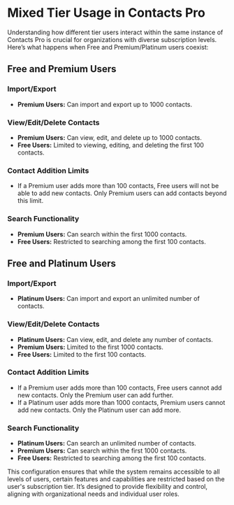 # Mixed Tier Usage in Contacts Pro

Understanding how different tier users interact within the same instance of Contacts Pro is crucial for organizations with diverse subscription levels. Here’s what happens when Free and Premium/Platinum users coexist:

## Free and Premium Users

### Import/Export

- **Premium Users:** Can import and export up to 1000 contacts.

### View/Edit/Delete Contacts

- **Premium Users:** Can view, edit, and delete up to 1000 contacts.
- **Free Users:** Limited to viewing, editing, and deleting the first 100 contacts.

### Contact Addition Limits

- If a Premium user adds more than 100 contacts, Free users will not be able to add new contacts. Only Premium users can add contacts beyond this limit.

### Search Functionality

- **Premium Users:** Can search within the first 1000 contacts.
- **Free Users:** Restricted to searching among the first 100 contacts.

## Free and Platinum Users

### Import/Export

- **Platinum Users:** Can import and export an unlimited number of contacts.

### View/Edit/Delete Contacts

- **Platinum Users:** Can view, edit, and delete any number of contacts.
- **Premium Users:** Limited to the first 1000 contacts.
- **Free Users:** Limited to the first 100 contacts.

### Contact Addition Limits

- If a Premium user adds more than 100 contacts, Free users cannot add new contacts. Only the Premium user can add further.
- If a Platinum user adds more than 1000 contacts, Premium users cannot add new contacts. Only the Platinum user can add more.

### Search Functionality

- **Platinum Users:** Can search an unlimited number of contacts.
- **Premium Users:** Can search within the first 1000 contacts.
- **Free Users:** Restricted to searching among the first 100 contacts.

This configuration ensures that while the system remains accessible to all levels of users, certain features and capabilities are restricted based on the user's subscription tier. It’s designed to provide flexibility and control, aligning with organizational needs and individual user roles.

<Hubspot />